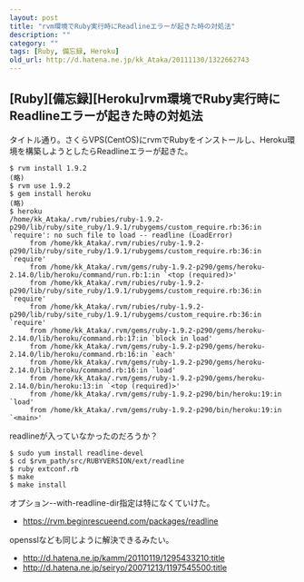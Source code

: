 ```yaml
---
layout: post
title: "rvm環境でRuby実行時にReadlineエラーが起きた時の対処法"
description: ""
category: ""
tags: [Ruby, 備忘録, Heroku]
old_url: http://d.hatena.ne.jp/kk_Ataka/20111130/1322662743
---
```


\[Ruby\]\[備忘録\]\[Heroku\]rvm環境でRuby実行時にReadlineエラーが起きた時の対処法
---------------------------------------------------------------------------------

タイトル通り。さくらVPS(CentOS)にrvmでRubyをインストールし、Heroku環境を構築しようとしたらReadlineエラーが起きた。

    $ rvm install 1.9.2
    (略)
    $ rvm use 1.9.2
    $ gem install heroku
    (略)
    $ heroku
    /home/kk_Ataka/.rvm/rubies/ruby-1.9.2-p290/lib/ruby/site_ruby/1.9.1/rubygems/custom_require.rb:36:in `require': no such file to load -- readline (LoadError)
         from /home/kk_Ataka/.rvm/rubies/ruby-1.9.2-p290/lib/ruby/site_ruby/1.9.1/rubygems/custom_require.rb:36:in `require'
         from /home/kk_Ataka/.rvm/gems/ruby-1.9.2-p290/gems/heroku-2.14.0/lib/heroku/command/run.rb:1:in `<top (required)>'
         from /home/kk_Ataka/.rvm/rubies/ruby-1.9.2-p290/lib/ruby/site_ruby/1.9.1/rubygems/custom_require.rb:36:in `require'
         from /home/kk_Ataka/.rvm/rubies/ruby-1.9.2-p290/lib/ruby/site_ruby/1.9.1/rubygems/custom_require.rb:36:in `require'
         from /home/kk_Ataka/.rvm/gems/ruby-1.9.2-p290/gems/heroku-2.14.0/lib/heroku/command.rb:17:in `block in load'
         from /home/kk_Ataka/.rvm/gems/ruby-1.9.2-p290/gems/heroku-2.14.0/lib/heroku/command.rb:16:in `each'
         from /home/kk_Ataka/.rvm/gems/ruby-1.9.2-p290/gems/heroku-2.14.0/lib/heroku/command.rb:16:in `load'
         from /home/kk_Ataka/.rvm/gems/ruby-1.9.2-p290/gems/heroku-2.14.0/bin/heroku:13:in `<top (required)>'
         from /home/kk_Ataka/.rvm/gems/ruby-1.9.2-p290/bin/heroku:19:in `load'
         from /home/kk_Ataka/.rvm/gems/ruby-1.9.2-p290/bin/heroku:19:in `<main>'

readlineが入っていなかったのだろうか？

    $ sudo yum install readline-devel
    $ cd $rvm_path/src/RUBYVERSION/ext/readline
    $ ruby extconf.rb
    $ make
    $ make install

オプション--with-readline-dir指定は特になくていけた。

-   https://rvm.beginrescueend.com/packages/readline

opensslなども同じように解決できるみたい。

-   <http://d.hatena.ne.jp/kamm/20110119/1295433210:title>
-   <http://d.hatena.ne.jp/seiryo/20071213/1197545500:title>

